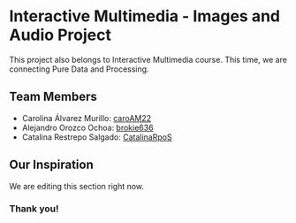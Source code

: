 # Interactive Multimedia - Images and Audio Project

This project also belongs to Interactive Multimedia course. This time, we are connecting Pure Data and Processing. 

## Team Members

- Carolina Álvarez Murillo: [caroAM22](https://github.com/caroAM22)
- Alejandro Orozco Ochoa: [brokie636](https://github.com/brokie636)
- Catalina Restrepo Salgado: [CatalinaRpoS](https://github.com/CatalinaRpoS)

## Our Inspiration

We are editing this section right now.

### Thank you! 
